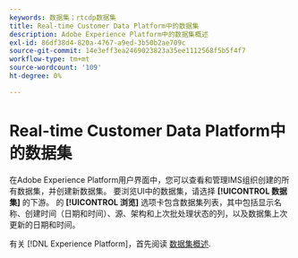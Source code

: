 ```yaml
---
keywords: 数据集；rtcdp数据集
title: Real-time Customer Data Platform中的数据集
description: Adobe Experience Platform中的数据集概述
exl-id: 86df38d4-820a-4767-a9ed-3b50b2ae709c
source-git-commit: 14e3eff3ea2469023823a35ee1112568f5b5f4f7
workflow-type: tm+mt
source-wordcount: '109'
ht-degree: 0%

---
```


# Real-time Customer Data Platform中的数据集

在Adobe Experience Platform用户界面中，您可以查看和管理IMS组织创建的所有数据集，并创建新数据集。 要浏览UI中的数据集，请选择 **[!UICONTROL 数据集]** 的下游。 的 **[!UICONTROL 浏览]** 选项卡包含数据集列表，其中包括显示名称、创建时间（日期和时间）、源、架构和上次批处理状态的列，以及数据集上次更新的日期和时间。

有关 [!DNL Experience Platform]，首先阅读 [数据集概述](../../catalog/datasets/overview.md).
